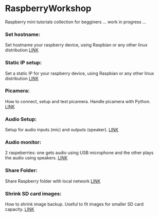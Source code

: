 # RaspberryWorkshop

Raspberry mini tutorials collection for begginers
... work in progress ...

### Set hostname:
Set hostname your raspberry device, using Raspbian or any other linux distribution 
[LINK](https://github.com/DiegoMartinezGlez/RaspberryWorkshop/tree/master/set_hostname)

### Static IP setup: 
Set a static IP for your raspberry device, using Raspbian or any other linux distribution 
[LINK](https://github.com/DiegoMartinezGlez/RaspberryWorkshop/tree/master/static_ip_setup)

### Picamera:
How to connect, setup and test picamera. Handle picamera with Python.
[LINK](https://github.com/DiegoMartinezGlez/RaspberryWorkshop/tree/master/picamera)

### Audio Setup:
Setup for audio inputs (mic) and outputs (speaker).
[LINK](https://github.com/DiegoMartinezGlez/RaspberryWorkshop/tree/master/audio_setup)

### Audio monitor:
2 raspeberries: one gets audio using USB microphone and the other plays the audio using speakers.
[LINK](https://github.com/DiegoMartinezGlez/RaspberryWorkshop/tree/master/audio_monitor)

### Share Folder:
Share Raspberry folder with local network 
[LINK](https://github.com/DiegoMartinezGlez/RaspberryWorkshop/tree/master/share_folder)

### Shrink SD card images:
How to shrink image backup. Useful to fit images for smaller SD card capacity.
[LINK](https://github.com/DiegoMartinezGlez/RaspberryWorkshop/tree/master/shrink_SD_card_image)



